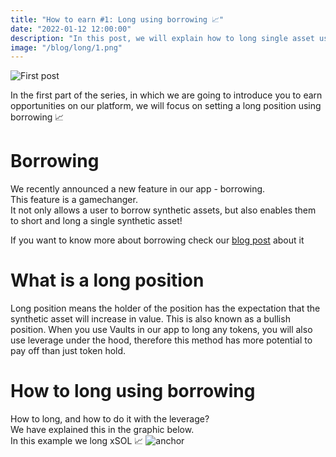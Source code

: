 ```yaml
---
title: "How to earn #1: Long using borrowing 📈"
date: "2022-01-12 12:00:00"
description: "In this post, we will explain how to long single asset using borrowing"
image: "/blog/long/1.png"
---
```

![First post](/blog/long/1.png "horizontal")

In the first part of the series, in which we are going to introduce you to earn opportunities on our platform, we will focus on setting a long position using borrowing 📈  

# Borrowing
We recently announced a new feature in our app - borrowing.  
This feature is a gamechanger.  
It not only allows a user to borrow synthetic assets, but also enables them to short and long a single synthetic asset!  

If you want to know more about borrowing check our [blog post](https://anchor.projectserum.com/build/10) about it  

  
# What is a long position
Long position means the holder of the position has the expectation that the synthetic asset will increase in value. This is also known as a bullish position. 
When you use Vaults in our app to long any tokens, you will also use leverage under the hood, therefore this method has more potential to pay off than just token hold.

# How to long using borrowing
How to long, and how to do it with the leverage?  
We have explained this in the graphic below.  
In this example we long xSOL 📈
![anchor](/blog/long/how-to-long.png "vertical")


